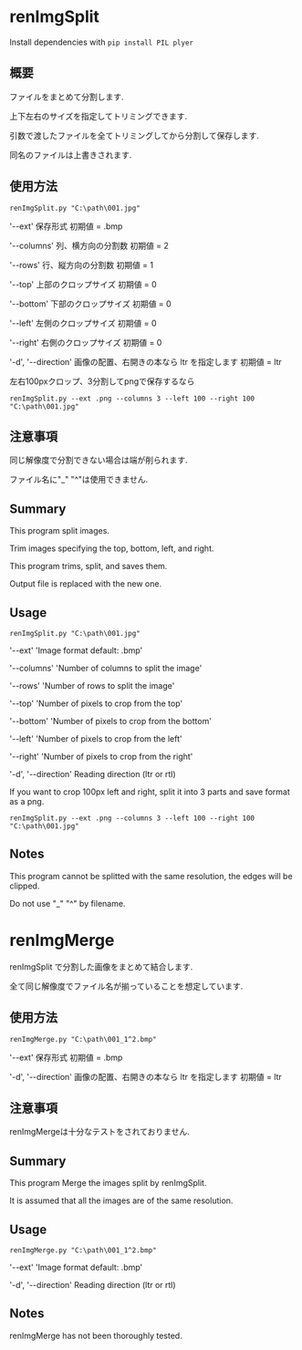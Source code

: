 # renImgSplit
Install dependencies with ```pip install PIL plyer```
## 概要
ファイルをまとめて分割します.

上下左右のサイズを指定してトリミングできます.

引数で渡したファイルを全てトリミングしてから分割して保存します.

同名のファイルは上書きされます.
## 使用方法

```renImgSplit.py "C:\path\001.jpg"```

'--ext' 保存形式 初期値 = .bmp

'--columns' 列、横方向の分割数 初期値 = 2

'--rows' 行、縦方向の分割数 初期値 = 1

'--top' 上部のクロップサイズ 初期値 = 0

'--bottom' 下部のクロップサイズ 初期値 = 0

'--left' 左側のクロップサイズ 初期値 = 0

'--right' 右側のクロップサイズ 初期値 = 0

'-d', '--direction' 画像の配置、右開きの本なら ltr を指定します 初期値 = ltr

左右100pxクロップ、3分割してpngで保存するなら

```renImgSplit.py --ext .png --columns 3 --left 100 --right 100 "C:\path\001.jpg"```

## 注意事項

同じ解像度で分割できない場合は端が削られます.

ファイル名に"_" "^"は使用できません.
## Summary

This program split images.

Trim images specifying the top, bottom, left, and right.

This program trims, split, and saves them.

Output file is replaced with the new one.
## Usage

```renImgSplit.py "C:\path\001.jpg"```

'--ext' 'Image format default: .bmp'

'--columns' 'Number of columns to split the image'

'--rows' 'Number of rows to split the image'

'--top' 'Number of pixels to crop from the top'

'--bottom' 'Number of pixels to crop from the bottom'

'--left' 'Number of pixels to crop from the left'

'--right' 'Number of pixels to crop from the right'

'-d', '--direction' Reading direction (ltr or rtl)

If you want to crop 100px left and right, split it into 3 parts and save format as a png.

```renImgSplit.py --ext .png --columns 3 --left 100 --right 100 "C:\path\001.jpg"```

## Notes
This program cannot be splitted with the same resolution, the edges will be clipped.

Do not use "_" "^" by filename.
# renImgMerge
renImgSplit で分割した画像をまとめて結合します.

全て同じ解像度でファイル名が揃っていることを想定しています.

## 使用方法

```renImgMerge.py "C:\path\001_1^2.bmp"```

'--ext' 保存形式 初期値 = .bmp

'-d', '--direction' 画像の配置、右開きの本なら ltr を指定します 初期値 = ltr

## 注意事項

renImgMergeは十分なテストをされておりません.

## Summary

This program Merge the images split by renImgSplit.

It is assumed that all the images are of the same resolution.
## Usage

```renImgMerge.py "C:\path\001_1^2.bmp"```

'--ext' 'Image format default: .bmp'

'-d', '--direction' Reading direction (ltr or rtl)

## Notes
renImgMerge has not been thoroughly tested.

